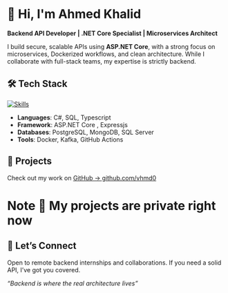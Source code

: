 # 👋 Hi, I'm Ahmed Khalid

**Backend API Developer | .NET Core Specialist | Microservices Architect**

I build secure, scalable APIs using **ASP.NET Core**, with a strong focus on microservices, Dockerized workflows, and clean architecture. While I collaborate with full-stack teams, my expertise is strictly backend.

## 🛠️ Tech Stack

[![Skills](https://skillicons.dev/icons?i=dotnet,visualstudio,rider,postgres,mongo,kafka,docker,github)](https://skillicons.dev)

- **Languages**: C#, SQL, Typescript
- **Framework**: ASP.NET Core , Expressjs  
- **Databases**: PostgreSQL, MongoDB, SQL Server
- **Tools**: Docker, Kafka, GitHub Actions  

## 📂 Projects

Check out my work on [GitHub → github.com/vhmd0](https://github.com/vhmd0)

# Note 🔴  My projects are private right now 
  
## 💬 Let’s Connect

Open to remote backend internships and collaborations. If you need a solid API, I’ve got you covered.


_“Backend is where the real architecture lives”_
